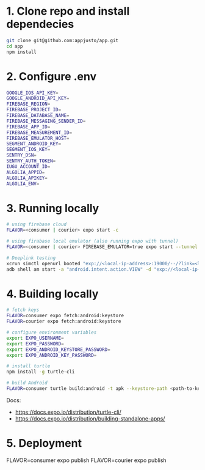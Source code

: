 # 1. Clone repo and install dependecies

```bash
git clone git@github.com:appjusto/app.git
cd app
npm install
```

# 2. Configure .env

```bash
GOOGLE_IOS_API_KEY=
GOOGLE_ANDROID_API_KEY=
FIREBASE_REGION=
FIREBASE_PROJECT_ID=
FIREBASE_DATABASE_NAME=
FIREBASE_MESSAGING_SENDER_ID=
FIREBASE_APP_ID=
FIREBASE_MEASUREMENT_ID=
FIREBASE_EMULATOR_HOST=
SEGMENT_ANDROID_KEY=
SEGMENT_IOS_KEY=
SENTRY_DSN=
SENTRY_AUTH_TOKEN=
IUGU_ACCOUNT_ID=
ALGOLIA_APPID=
ALGOLIA_APIKEY=
ALGOLIA_ENV=
```

# 3. Running locally

```bash
# using firebase cloud
FLAVOR=<consumer | courier> expo start -c

# using firabase local emulator (also running expo with tunnel)
FLAVOR=<consumer | courier> FIREBASE_EMULATOR=true expo start --tunnel -c

# Deeplink testing
xcrun simctl openurl booted "exp://<local-ip-address>:19000/--/?link=<link>"
adb shell am start -a "android.intent.action.VIEW" -d "exp://<local-ip-address>:19000/--/?link=<link>"
```

# 4. Building locally

```bash
# fetch keys
FLAVOR=consumer expo fetch:android:keystore
FLAVOR=courier expo fetch:android:keystore

# configure environment variables
export EXPO_USERNAME=
export EXPO_PASSWORD=
export EXPO_ANDROID_KEYSTORE_PASSWORD=
export EXPO_ANDROID_KEY_PASSWORD=

# install turtle
npm install -g turtle-cli

# build Android
FLAVOR=consumer turtle build:android -t apk --keystore-path <path-to-keystore> --keystore-alias <keystore-alias>
```

Docs:

- https://docs.expo.io/distribution/turtle-cli/
- https://docs.expo.io/distribution/building-standalone-apps/

# 5. Deployment

FLAVOR=consumer expo publish
FLAVOR=courier expo publish

